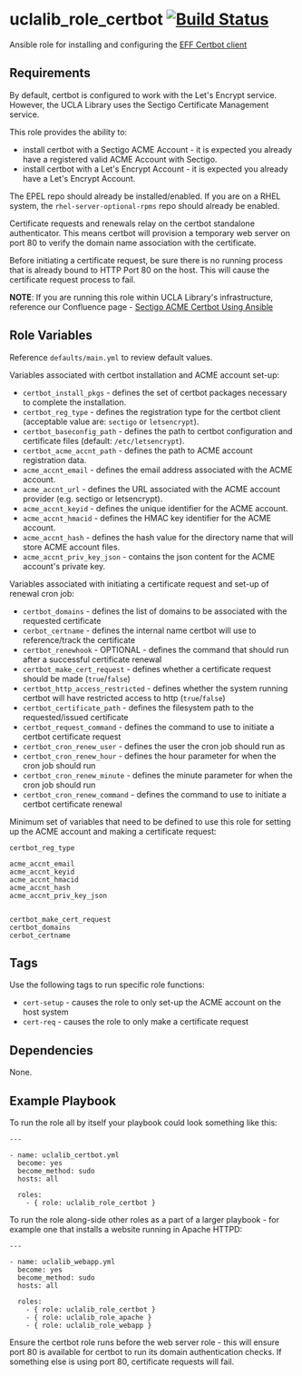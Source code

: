 uclalib_role_certbot [![Build Status](https://travis-ci.com/UCLALibrary/uclalib_role_certbot.svg?branch=master)](https://travis-ci.com/UCLALibrary/uclalib_role_certbot)
=========

Ansible role for installing and configuring the [EFF Certbot client](https://certbot.eff.org/)

Requirements
------------

By default, certbot is configured to work with the Let's Encrypt service. However, the UCLA Library uses the Sectigo Certificate Management service.

This role provides the ability to:
- install certbot with a Sectigo ACME Account - it is expected you already have a registered valid ACME Account with Sectigo.
- install certbot with a Let's Encrypt Account - it is expected you already have a Let's Encrypt Account.

The EPEL repo should already be installed/enabled.
If you are on a RHEL system, the `rhel-server-optional-rpms` repo should already be enabled.

Certificate requests and renewals relay on the certbot standalone authenticator. This means certbot will provision a temporary web server on port 80 to verify the domain name association with the certificate.

Before initiating a certificate request, be sure there is no running process that is already bound to HTTP Port 80 on the host. This will cause the certificate request process to fail.

**NOTE**: If you are running this role within UCLA Library's infrastructure, reference our Confluence page - [Sectigo ACME Certbot Using Ansible](https://docs.library.ucla.edu/x/SCyUD)

Role Variables
--------------

Reference `defaults/main.yml` to review default values.

Variables associated with certbot installation and ACME account set-up:
- `certbot_install_pkgs` - defines the set of certbot packages necessary to complete the installation.
- `certbot_reg_type` - defines the registration type for the certbot client (acceptable value are: `sectigo` or `letsencrypt`).
- `certbot_baseconfig_path` - defines the path to certbot configuration and certificate files (default: `/etc/letsencrypt`).
- `certbot_acme_accnt_path` - defines the path to ACME account registration data.
- `acme_accnt_email` - defines the email address associated with the ACME account.
- `acme_accnt_url` - defines the URL associated with the ACME account provider (e.g. sectigo or letsencrypt).
- `acme_accnt_keyid` - defines the unique identifier for the ACME account.
- `acme_accnt_hmacid` - defines the HMAC key identifier for the ACME account.
- `acme_accnt_hash` - defines the hash value for the directory name that will store ACME account files.
- `acme_accnt_priv_key_json` - contains the json content for the ACME account's private key.

Variables associated with initiating a certificate request and set-up of renewal cron job:
- `certbot_domains` - defines the list of domains to be associated with the requested certificate
- `cerbot_certname` - defines the internal name certbot will use to reference/track the certificate
- `certbot_renewhook` - OPTIONAL - defines the command that should run after a successful certificate renewal
- `certbot_make_cert_request` - defines whether a certificate request should be made (`true`/`false`)
- `certbot_http_access_restricted` - defines whether the system running certbot will have restricted access to http (`true`/`false`)
- `certbot_certificate_path` - defines the filesystem path to the requested/issued certificate
- `certbot_request_command` - defines the command to use to initiate a certbot certificate request
- `certbot_cron_renew_user` - defines the user the cron job should run as
- `certbot_cron_renew_hour` - defines the hour parameter for when the cron job should run
- `certbot_cron_renew_minute` - defines the minute parameter for when the cron job should run
- `certbot_cron_renew_command` - defines the command to use to initiate a certbot certificate renewal


Minimum set of variables that need to be defined to use this role for setting up the ACME account and making a certificate request:
```
certbot_reg_type

acme_accnt_email
acme_accnt_keyid
acme_accnt_hmacid
acme_accnt_hash
acme_accnt_priv_key_json


certbot_make_cert_request
certbot_domains
cerbot_certname
```

Tags
----

Use the following tags to run specific role functions:

- `cert-setup` - causes the role to only set-up the ACME account on the host system
- `cert-req` - causes the role to only make a certificate request

Dependencies
------------

None.

Example Playbook
----------------
To run the role all by itself your playbook could look something like this:

```
---

- name: uclalib_certbot.yml
  become: yes
  become_method: sudo
  hosts: all

  roles:
    - { role: uclalib_role_certbot }
```

To run the role along-side other roles as a part of a larger playbook - for example one that installs a website running in Apache HTTPD:

```
---

- name: uclalib_webapp.yml
  become: yes
  become_method: sudo
  hosts: all

  roles:
    - { role: uclalib_role_certbot }
    - { role: uclalib_role_apache }
    - { role: uclalib_role_webapp }
```
Ensure the certbot role runs before the web server role - this will ensure port 80 is available for certbot to run its domain authentication checks. If something else is using port 80, certificate requests will fail.
